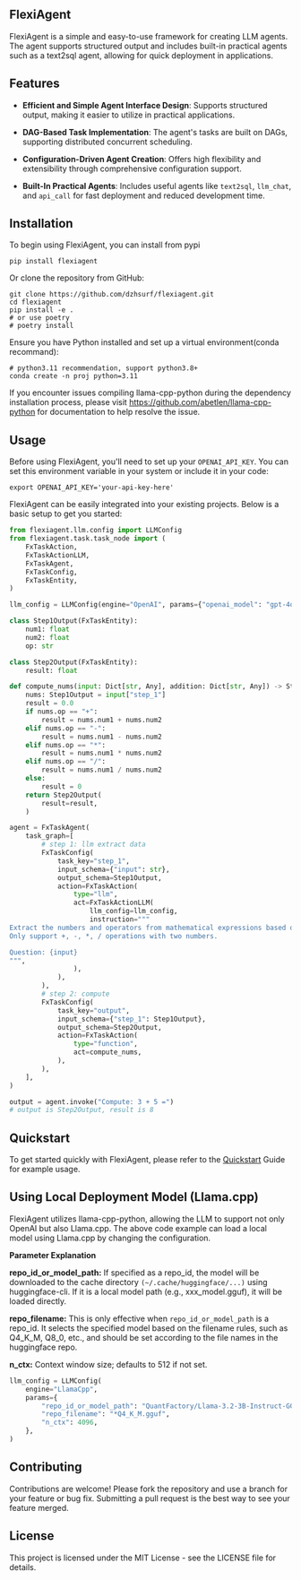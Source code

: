 FlexiAgent
----------

FlexiAgent is a simple and easy-to-use framework for creating LLM agents. The agent supports structured output and includes built-in practical agents such as a text2sql agent, allowing for quick deployment in applications.



Features
--------

- **Efficient and Simple Agent Interface Design**: Supports structured output, making it easier to utilize in practical applications.

- **DAG-Based Task Implementation**: The agent's tasks are built on DAGs, supporting distributed concurrent scheduling.

- **Configuration-Driven Agent Creation**: Offers high flexibility and extensibility through comprehensive configuration support.

- **Built-In Practical Agents**: Includes useful agents like `text2sql`, `llm_chat`, and `api_call` for fast deployment and reduced development time.



Installation
------------

To begin using FlexiAgent, you can install from pypi
```shell
pip install flexiagent
```

Or clone the repository from GitHub:
```shell
git clone https://github.com/dzhsurf/flexiagent.git
cd flexiagent
pip install -e .
# or use poetry
# poetry install
```

Ensure you have Python installed and set up a virtual environment(conda recommand):
```shell
# python3.11 recommendation, support python3.8+
conda create -n proj python=3.11 
```

If you encounter issues compiling llama-cpp-python during the dependency installation process, please visit https://github.com/abetlen/llama-cpp-python for documentation to help resolve the issue.


Usage
-----

Before using FlexiAgent, you'll need to set up your `OPENAI_API_KEY`. You can set this environment variable in your system or include it in your code:

```shell
export OPENAI_API_KEY='your-api-key-here' 
```

FlexiAgent can be easily integrated into your existing projects. Below is a basic setup to get you started:


```python
from flexiagent.llm.config import LLMConfig
from flexiagent.task.task_node import (
    FxTaskAction,
    FxTaskActionLLM,
    FxTaskAgent,
    FxTaskConfig,
    FxTaskEntity,
)

llm_config = LLMConfig(engine="OpenAI", params={"openai_model": "gpt-4o-mini"})

class Step1Output(FxTaskEntity):
    num1: float 
    num2: float 
    op: str 

class Step2Output(FxTaskEntity):
    result: float

def compute_nums(input: Dict[str, Any], addition: Dict[str, Any]) -> Step2Output:
    nums: Step1Output = input["step_1"]
    result = 0.0
    if nums.op == "+":
        result = nums.num1 + nums.num2
    elif nums.op == "-":
        result = nums.num1 - nums.num2
    elif nums.op == "*":
        result = nums.num1 * nums.num2
    elif nums.op == "/":
        result = nums.num1 / nums.num2
    else:
        result = 0
    return Step2Output(
        result=result,
    )

agent = FxTaskAgent(
    task_graph=[
        # step 1: llm extract data
        FxTaskConfig(
            task_key="step_1",
            input_schema={"input": str},
            output_schema=Step1Output,
            action=FxTaskAction(
                type="llm",
                act=FxTaskActionLLM(
                    llm_config=llm_config,
                    instruction="""
Extract the numbers and operators from mathematical expressions based on the user's questions. 
Only support +, -, *, / operations with two numbers.

Question: {input}
""",
                ),
            ),
        ),
        # step 2: compute
        FxTaskConfig(
            task_key="output",
            input_schema={"step_1": Step1Output},
            output_schema=Step2Output,
            action=FxTaskAction(
                type="function",
                act=compute_nums,
            ),
        ),
    ],
)

output = agent.invoke("Compute: 3 + 5 =")
# output is Step2Output, result is 8
```



Quickstart
----------

To get started quickly with FlexiAgent, please refer to the [Quickstart](https://github.com/dzhsurf/flexiagent/blob/master/Quickstart.md) Guide for example usage.



Using Local Deployment Model (Llama.cpp)
----------------------------------------

FlexiAgent utilizes llama-cpp-python, allowing the LLM to support not only OpenAI but also Llama.cpp. 
The above code example can load a local model using Llama.cpp by changing the configuration.

**Parameter Explanation**

**repo_id_or_model_path:** 
If specified as a repo_id, the model will be downloaded to the cache directory `(~/.cache/huggingface/...)` using huggingface-cli. If it is a local model path (e.g., xxx_model.gguf), it will be loaded directly.

**repo_filename:** 
This is only effective when `repo_id_or_model_path` is a repo_id. It selects the specified model based on the filename rules, such as Q4_K_M, Q8_0, etc., and should be set according to the file names in the huggingface repo.

**n_ctx:** Context window size; defaults to 512 if not set.

```python
llm_config = LLMConfig(
    engine="LlamaCpp",
    params={
        "repo_id_or_model_path": "QuantFactory/Llama-3.2-3B-Instruct-GGUF",
        "repo_filename": "*Q4_K_M.gguf",
        "n_ctx": 4096,
    },
)
````



Contributing
------------

Contributions are welcome! Please fork the repository and use a branch for your feature or bug fix. Submitting a pull request is the best way to see your feature merged.



License
-------

This project is licensed under the MIT License - see the LICENSE file for details.